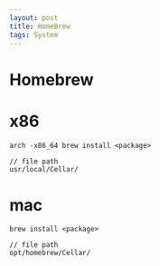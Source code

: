 ```yaml
---
layout: post
title: HomeBrew
tags: System
---
```


# Homebrew

# x86
```shell
arch -x86_64 brew install <package>

// file path
usr/local/Cellar/
```

# mac
```shell
brew install <package>

// file path
opt/homebrew/Cellar/
```
